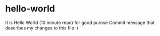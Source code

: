 # hello-world
It is Hello World  (10 minute read) for good purose
Commit message that describes my changes to this file :)
